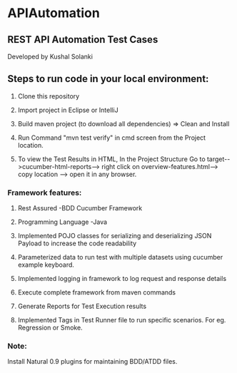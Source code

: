 # APIAutomation


## REST API Automation Test Cases

Developed by Kushal Solanki

## Steps to run code in your local environment:

1. Clone this repository

2. Import project in Eclipse or IntelliJ

3. Build maven project (to download all dependencies) => Clean and Install

4. Run Command "mvn test verify" in cmd screen from the Project location.

5. To view the Test Results in HTML, In the Project Structure Go to target-->cucumber-html-reports--> right click on overview-features.html--> copy location --> open it in any browser.

### Framework features:

1. Rest Assured -BDD Cucumber Framework

2. Programming Language -Java

3. Implemented POJO classes for serializing and deserializing JSON Payload to increase the code readability

4. Parameterized data to run test with multiple datasets using cucumber example keyboard.
 
5. Implemented logging in framework to log request and response details

6. Execute complete framework from maven commands

7. Generate Reports for Test Execution results 

8. Implemented Tags in Test Runner file to run specific scenarios. For eg. Regression or Smoke.

### Note:
Install Natural 0.9 plugins for maintaining BDD/ATDD files.


